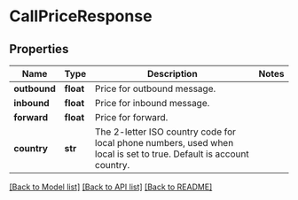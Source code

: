 # CallPriceResponse

## Properties
Name | Type | Description | Notes
------------ | ------------- | ------------- | -------------
**outbound** | **float** | Price for outbound message. | 
**inbound** | **float** | Price for inbound message. | 
**forward** | **float** | Price for forward. | 
**country** | **str** | The 2-letter ISO country code for local phone numbers, used when local is  set to true. Default is account country. | 

[[Back to Model list]](../README.md#documentation-for-models) [[Back to API list]](../README.md#documentation-for-api-endpoints) [[Back to README]](../README.md)


